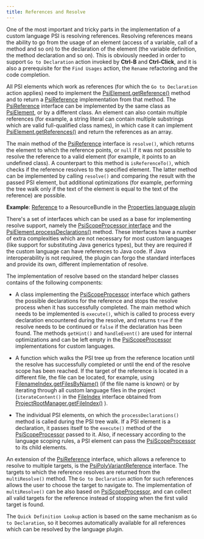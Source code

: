 ```yaml
---
title: References and Resolve
---
```


One of the most important and tricky parts in the implementation of a custom language PSI is resolving references.
Resolving references means the ability to go from the usage of an element (access of a variable, call of a method and so on) to the declaration of the element (the variable definition, the method declaration and so on).
This is obviously needed in order to support ```Go to Declaration``` action invoked by **Ctrl-B** and **Ctrl-Click**, and it is also a prerequisite for the ```Find Usages``` action, the ```Rename``` refactoring and the code completion.

All PSI elements which work as references (for which the ```Go to Declaration``` action applies) need to implement the
[PsiElement.getReference()](https://github.com/JetBrains/intellij-community/blob/master/platform/core-api/src/com/intellij/psi/PsiElement.java)
method and to return a
[PsiReference](https://github.com/JetBrains/intellij-community/blob/master/platform/core-api/src/com/intellij/psi/PsiReference.java)
implementation from that method.
The
[PsiReference](https://github.com/JetBrains/intellij-community/blob/master/platform/core-api/src/com/intellij/psi/PsiReference.java)
interface can be implemented by the same class as
[PsiElement](https://github.com/JetBrains/intellij-community/blob/master/platform/core-api/src/com/intellij/psi/PsiElement.java),
or by a different class. An element can also contain multiple references (for example, a string literal can contain multiple substrings which are valid full-qualified class names), in which case it can implement
[PsiElement.getReferences()](https://github.com/JetBrains/intellij-community/blob/master/platform/core-api/src/com/intellij/psi/PsiElement.java)
and return the references as an array.

The main method of the
[PsiReference](https://github.com/JetBrains/intellij-community/blob/master/platform/core-api/src/com/intellij/psi/PsiReference.java)
interface is ```resolve()```, which returns the element to which the reference points, or ```null``` if it was not possible to resolve the reference to a valid element (for example, it points to an undefined class).
A counterpart to this method is ```isReferenceTo()```, which checks if the reference resolves to the specified element.
The latter method can be implemented by calling ```resolve()``` and comparing the result with the passed PSI element, but additional optimizations (for example, performing the tree walk only if the text of the element is equal to the text of the reference) are possible.

**Example**:
[Reference](https://github.com/JetBrains/intellij-community/blob/master/plugins/properties/src/com/intellij/lang/properties/ResourceBundleReference.java)
to a ResourceBundle in the
[Properties language plugin](https://github.com/JetBrains/intellij-community/blob/master/plugins/properties/)


There's a set of interfaces which can be used as a base for implementing resolve support, namely the
[PsiScopeProcessor interface](https://github.com/JetBrains/intellij-community/blob/master/platform/core-api/src/com/intellij/psi/scope/PsiScopeProcessor.java) and the
[PsiElement.processDeclarations()](https://github.com/JetBrains/intellij-community/blob/master/platform/core-api/src/com/intellij/psi/PsiElement.java)
method.
These interfaces have a number of extra complexities which are not necessary for most custom languages (like support for substituting Java generics types), but they are required if the custom language can have references to Java code.
If Java interoperability is not required, the plugin can forgo the standard interfaces and provide its own, different implementation of resolve.

The implementation of resolve based on the standard helper classes contains of the following components:

*  A class implementing the
   [PsiScopeProcessor](https://github.com/JetBrains/intellij-community/blob/master/platform/core-api/src/com/intellij/psi/scope/PsiScopeProcessor.java)
   interface which gathers the possible declarations for the reference and stops the resolve process when it has successfully completed.
   The main method which needs to be implemented is `execute()`, which is called to process every declaration encountered during the resolve, and returns `true` if the resolve needs to be continued or `false` if the declaration has been found.
   The methods `getHint()` and `handleEvent()` are used for internal optimizations and can be left empty in the
   [PsiScopeProcessor](https://github.com/JetBrains/intellij-community/blob/master/platform/core-api/src/com/intellij/psi/scope/PsiScopeProcessor.java)
   implementations for custom languages.

*  A function which walks the PSI tree up from the reference location until the resolve has successfully completed or until the end of the resolve scope has been reached.
   If the target of the reference is located in a different file, the file can be located, for example, using
   [FilenameIndex.getFilesByName()](https://github.com/JetBrains/intellij-community/blob/master/platform/indexing-impl/src/com/intellij/psi/search/FilenameIndex.java)
   (if the file name is known) or by iterating through all custom language files in the project (`iterateContent()` in the
   [FileIndex](https://github.com/JetBrains/intellij-community/blob/master/platform/indexing-impl/src/com/intellij/psi/search/FilenameIndex.java)
   interface obtained from
   [ProjectRootManager.getFileIndex()](https://github.com/JetBrains/intellij-community/blob/master/platform/projectModel-api/src/com/intellij/openapi/roots/ProjectRootManager.java)
   ).

*  The individual PSI elements, on which the `processDeclarations()` method is called during the PSI tree walk.
   If a PSI element is a declaration, it passes itself to the `execute()` method of the
   [PsiScopeProcessor](https://github.com/JetBrains/intellij-community/blob/master/platform/core-api/src/com/intellij/psi/scope/PsiScopeProcessor.java)
   passed to it.
   Also, if necessary according to the language scoping rules, a PSI element can pass the
   [PsiScopeProcessor](https://github.com/JetBrains/intellij-community/blob/master/platform/core-api/src/com/intellij/psi/scope/PsiScopeProcessor.java)
   to its child elements.

An extension of the
[PsiReference](https://github.com/JetBrains/intellij-community/blob/master/platform/core-api/src/com/intellij/psi/PsiReference.java)
interface, which allows a reference to resolve to multiple targets, is the
[PsiPolyVariantReference](https://github.com/JetBrains/intellij-community/blob/master/platform/core-api/src/com/intellij/psi/PsiPolyVariantReference.java)
interface.
The targets to which the reference resolves are returned from the `multiResolve()` method.
The ```Go to Declaration``` action for such references allows the user to choose the target to navigate to.
The implementation of `multiResolve()` can be also based on
[PsiScopeProcessor](https://github.com/JetBrains/intellij-community/blob/master/platform/core-api/src/com/intellij/psi/scope/PsiScopeProcessor.java),
and can collect all valid targets for the reference instead of stopping when the first valid target is found.

The ```Quick Definition Lookup``` action is based on the same mechanism as ```Go to Declaration```, so it becomes automatically available for all references which can be resolved by the language plugin.
